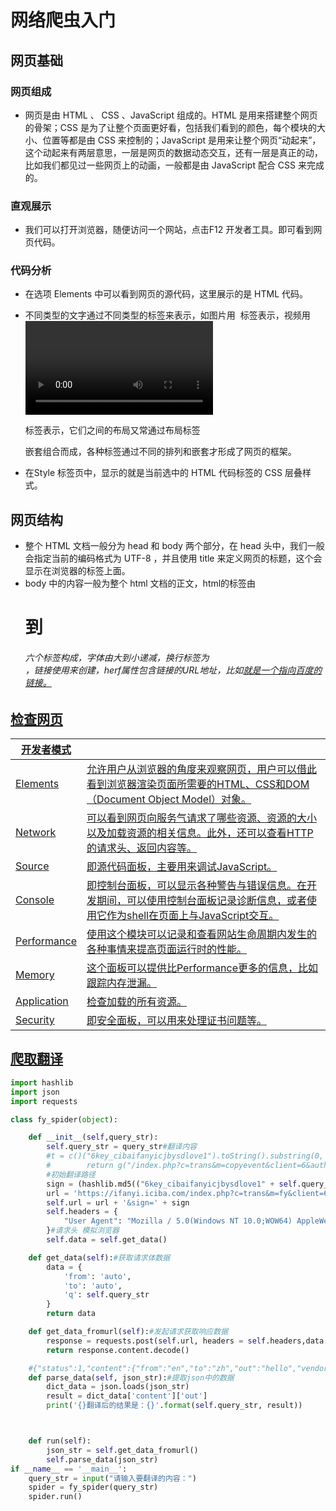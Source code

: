 # 网络爬虫入门

## 网页基础

### 网页组成

+ 网页是由 HTML 、 CSS 、JavaScript 组成的。HTML 是用来搭建整个网页的骨架；CSS 是为了让整个页面更好看，包括我们看到的颜色，每个模块的大小、位置等都是由 CSS 来控制的；JavaScript 是用来让整个网页“动起来”，这个动起来有两层意思，一层是网页的数据动态交互，还有一层是真正的动，比如我们都见过一些网页上的动画，一般都是由 JavaScript 配合 CSS 来完成的。

### 直观展示

+ 我们可以打开浏览器，随便访问一个网站，点击F12 开发者工具。即可看到网页代码。

### 代码分析

+ 在选项 Elements 中可以看到网页的源代码，这里展示的是 HTML 代码。

+ 不同类型的文字通过不同类型的标签来表示，如图片用 <img> 标签表示，视频用 <video> 标签表示，段落用 <p> 标签表示，它们之间的布局又常通过布局标签 <div> 嵌套组合而成，各种标签通过不同的排列和嵌套才形成了网页的框架。

+ 在Style 标签页中，显示的就是当前选中的 HTML 代码标签的 CSS 层叠样式。

## 网页结构

+ 整个 HTML 文档一般分为 head 和 body 两个部分，在 head 头中，我们一般会指定当前的编码格式为 UTF-8 ，并且使用 title 来定义网页的标题，这个会显示在浏览器的标签上面。
+ body 中的内容一般为整个 html 文档的正文，html的标签由<h1>到<h6>六个标签构成，字体由大到小递减，换行标签为<br>，链接使用<a>来创建，herf属性包含链接的URL地址，比如<a href="http://www.baidu.com" >就是一个指向百度的链接。

## 检查网页

| 开发者模式  |                                                              |
| ----------- | ------------------------------------------------------------ |
| Elements    | 允许用户从浏览器的角度来观察网页，用户可以借此看到浏览器渲染页面所需要的HTML、CSS和DOM（Document Object Model）对象。 |
| Network     | 可以看到网页向服务气请求了哪些资源、资源的大小以及加载资源的相关信息。此外，还可以查看HTTP的请求头、返回内容等。 |
| Source      | 即源代码面板，主要用来调试JavaScript。                       |
| Console     | 即控制台面板，可以显示各种警告与错误信息。在开发期间，可以使用控制台面板记录诊断信息，或者使用它作为shell在页面上与JavaScript交互。 |
| Performance | 使用这个模块可以记录和查看网站生命周期内发生的各种事情来提高页面运行时的性能。 |
| Memory      | 这个面板可以提供比Performance更多的信息，比如跟踪内存泄漏。  |
| Application | 检查加载的所有资源。                                         |
| Security    | 即安全面板，可以用来处理证书问题等。                         |

## 爬取翻译

```python
import hashlib
import json
import requests

class fy_spider(object):

    def __init__(self,query_str):
        self.query_str = query_str#翻译内容
        #t = c()("6key_cibaifanyicjbysdlove1").toString().substring(0, 16);
        #        return g("/index.php?c=trans&m=copyevent&client=6&auth_user=key_ciba&sign=".concat(t)
        #初始翻译路径
        sign = (hashlib.md5(("6key_cibaifanyicjbysdlove1" + self.query_str).encode('utf-8')).hexdigest())[0:16]#找到生成sign的方法
        url = 'https://ifanyi.iciba.com/index.php?c=trans&m=fy&client=6&auth_user=key_ciba'
        self.url = url + '&sign=' + sign
        self.headers = {
            "User Agent": "Mozilla / 5.0(Windows NT 10.0;WOW64) AppleWebKit / 537.36(KHTML, likeGecko) Chrome / 78.0.3904.108Safari / 537.36"
        }#请求头 模拟浏览器
        self.data = self.get_data()

    def get_data(self):#获取请求体数据
        data = {
            'from': 'auto',
            'to': 'auto',
            'q': self.query_str
        }
        return data

    def get_data_fromurl(self):#发起请求获取响应数据
        response = requests.post(self.url, headers = self.headers,data = self.data)
        return response.content.decode()

    #{"status":1,"content":{"from":"en","to":"zh","out":"hello","vendor":"ciba","err_no":0,"ttsLan":8}}
    def parse_data(self, json_str):#提取json中的数据
        dict_data = json.loads(json_str)
        result = dict_data['content']['out']
        print('{}翻译后的结果是：{}'.format(self.query_str, result))



    def run(self):
        json_str = self.get_data_fromurl()
        self.parse_data(json_str)
if __name__ == '__main__':
    query_str = input("请输入要翻译的内容：")
    spider = fy_spider(query_str)
    spider.run()
```

